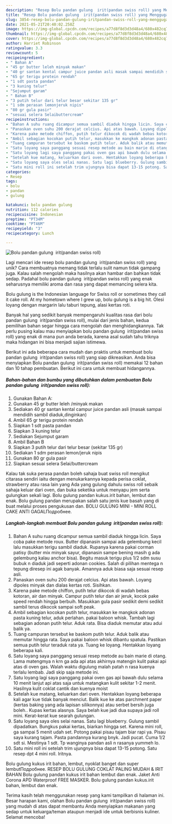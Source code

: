 ```yaml
---
description: "Resep Bolu pandan gulung  irit(pandan swiss roll) yang Menggugah Selera"
title: "Resep Bolu pandan gulung  irit(pandan swiss roll) yang Menggugah Selera"
slug: 3854-resep-bolu-pandan-gulung-iritpandan-swiss-roll-yang-menggugah-selera
date: 2021-05-21T20:40:02.258Z
image: https://img-global.cpcdn.com/recipes/a77d8f8d3d3d48a4/680x482cq70/bolu-pandan-gulung-iritpandan-swiss-roll-foto-resep-utama.jpg
thumbnail: https://img-global.cpcdn.com/recipes/a77d8f8d3d3d48a4/680x482cq70/bolu-pandan-gulung-iritpandan-swiss-roll-foto-resep-utama.jpg
cover: https://img-global.cpcdn.com/recipes/a77d8f8d3d3d48a4/680x482cq70/bolu-pandan-gulung-iritpandan-swiss-roll-foto-resep-utama.jpg
author: Harriet Robinson
ratingvalue: 3.3
reviewcount: 5
recipeingredient:
- " Bahan A"
- "45 gr butter leleh minyak makan"
- "40 gr santan kental campur juice pandan asli masak sampai mendidih sambil diadukdinginkan"
- "65 gr terigu protein rendah"
- "1 sdt pasta pandan"
- "3 kuning telur"
- "Sejumput garam"
- " Bahan B"
- "3 putih telur dari telur besar sekitar 135 gr"
- "1 sdm perasan lemonjeruk nipis"
- "80 gr gula pasir"
- "sesuai selera Selaibuttercream"
recipeinstructions:
- "Bahan A suhu ruang dicampur semua sambil diaduk hingga licin. Saya coba pake metode roux. Butter dipanasin sampai ada gelembung kecil lalu masukkan terigu sambil diaduk. Rupanya karena pakai corman patisy (butter mix minyak sayur, dipanasin sampe bening masih g ada gelembung kalau anchor bisa). Begitu masuk terigu plus 1/2 sdm susu bubuk n diaduk jadi seperti adonan cookies. Salah di pilihan mentega n tepung diresep ini agak banyak. Amannya aduk biasa saja sesuai resep asli."
- "Panaskan oven suhu 200 derajat celcius. Api atas bawah. Loyang dipoles minyak dan dialas kertas roti. Sisihkan."
- "Karena pake metode chiffon, putih telur dikocok di wadah bebas kotoran, air dan minyak. Campur putih telur dan air jeruk, kocok pake speed rendah hingga berbuih. Masukkan gula pasir sedikit demi sedikit sambil terus dikocok sampai soft peak."
- "Ambil sebagian kocokan putih telur, masukkan ke mangkok adonan pasta kuning telur, aduk perlahan. pakai baloon whisk. Tambah lagi sebagian adonan putih telur. Aduk rata. Bisa diaduk memutar atau adui balik ya."
- "Tuang campuran tersebut ke baskom putih telur. Aduk balik atau memutar hingga rata. Saya pakai baloon whisk dibantu spatula. Pastikan semua putih telur teraduk rata ya. Tuang ke loyang. Hentakkan loyang beberapa kali."
- "Satu loyang saya panggang sesuai resep metode au bain marie di otang. Lama matengmya n krn ga ada api atas akhirnya matengin kulit pakai api atas di oven gas. Walah waktu digulung malah patah n rasa kuenya terlalu lembab. Jadi skip saja metode ini."
- "Satu loyang lagi saya panggang pakai oven gas api bawah dulu selama 10 menit lanjut api atas saja untuk matangkan kulit sekitar 1-2 menit. Hasilnya kulit coklat cantik dan kuenya moist"
- "Setelah kue matang, keluarkan dari oven. Hentakkan loyang beberapa kali agar kue tidak banyak menciut. Balik kue ke atas parchment paper (kertas baking yang ada lapisan silikonnya) atau serbet bersih juga boleh.. Kupas kertas alasnya. Saya belah kue jadi dua supaya jadi roll mini. Kerat-kerat kue searah gulungan."
- "Satu loyang saya oles selai nanas. Satu lagi blueberry. Gulung sambil dipadatkan. Bungkus pakai kertas, biarkan hingga set. Karena mini roll, ga sampai 5 menit udah set. Potong pakai pisau tajam biar rapi ya. Pisau saya kurang tajam. Pasta pandannya kurang bnyk. Jadi pucat. Cuma 1/2 sdt si. Mestinya 1 sdt. Tp wanginya pandan asli n rasanya yummeh lo."
- "Satu mini roll ini setelah trim ujungnya bisa dapat 13-15 potong. Satu resep dpt 4 mini roll. Iritnya."
categories:
- Resep
tags:
- bolu
- pandan
- gulung

katakunci: bolu pandan gulung 
nutrition: 112 calories
recipecuisine: Indonesian
preptime: "PT34M"
cooktime: "PT46M"
recipeyield: "3"
recipecategory: Lunch

---
```



![Bolu pandan gulung  irit(pandan swiss roll)](https://img-global.cpcdn.com/recipes/a77d8f8d3d3d48a4/680x482cq70/bolu-pandan-gulung-iritpandan-swiss-roll-foto-resep-utama.jpg)

Lagi mencari ide resep bolu pandan gulung  irit(pandan swiss roll) yang unik? Cara membuatnya memang tidak terlalu sulit namun tidak gampang juga. Kalau salah mengolah maka hasilnya akan hambar dan bahkan tidak sedap. Padahal bolu pandan gulung  irit(pandan swiss roll) yang enak seharusnya memiliki aroma dan rasa yang dapat memancing selera kita.

Bolu gulung is the Indonesian language for Swiss roll or sometimes they call it cake roll. At my hometown where I grew up, bolu gulung is a big hit. Olesi loyang dengan margarin lalu taburi tepung, alasi kertas roti.

Banyak hal yang sedikit banyak mempengaruhi kualitas rasa dari bolu pandan gulung  irit(pandan swiss roll), mulai dari jenis bahan, kedua pemilihan bahan segar hingga cara mengolah dan menghidangkannya. Tak perlu pusing kalau mau menyiapkan bolu pandan gulung  irit(pandan swiss roll) yang enak di mana pun anda berada, karena asal sudah tahu triknya maka hidangan ini bisa menjadi sajian istimewa.


Berikut ini ada beberapa cara mudah dan praktis untuk membuat bolu pandan gulung  irit(pandan swiss roll) yang siap dikreasikan. Anda bisa menyiapkan Bolu pandan gulung  irit(pandan swiss roll) memakai 12 bahan dan 10 tahap pembuatan. Berikut ini cara untuk membuat hidangannya.

<!--inarticleads1-->

##### Bahan-bahan dan bumbu yang dibutuhkan dalam pembuatan Bolu pandan gulung  irit(pandan swiss roll):

1. Gunakan  Bahan A:
1. Gunakan 45 gr butter leleh /minyak makan
1. Sediakan 40 gr santan kental campur juice pandan asli (masak sampai mendidih sambil diaduk,dinginkan)
1. Ambil 65 gr terigu protein rendah
1. Siapkan 1 sdt pasta pandan
1. Siapkan 3 kuning telur
1. Sediakan Sejumput garam
1. Ambil  Bahan B
1. Siapkan 3 putih telur dari telur besar (sekitar 135 gr)
1. Sediakan 1 sdm perasan lemon/jeruk nipis
1. Gunakan 80 gr gula pasir
1. Siapkan sesuai selera Selai/buttercream


Kalau tak suka perasa pandan boleh sahaja buat swiss roll mengikut citarasa sendiri iaitu dengan menukarkannya kepada perisa coklat, strawberry atau rasa lain yang Ada yang gulung dahulu swiss roll sebaik sahaja keluar dari oven, dan buka seketika untuk menyapu jem serta gulungkan sekali lagi. Bolu gulung pandan kukus.irit bahan, lembut dan enak. Bolu gulung pandan merupakan salah satu jenis kue basah yang di buat melalui proses pengukusan dan. BOLU GULUNG MINI - MINI ROLL CAKE ANTI GAGALПодробнее. 

<!--inarticleads2-->

##### Langkah-langkah membuat Bolu pandan gulung  irit(pandan swiss roll):

1. Bahan A suhu ruang dicampur semua sambil diaduk hingga licin. Saya coba pake metode roux. Butter dipanasin sampai ada gelembung kecil lalu masukkan terigu sambil diaduk. Rupanya karena pakai corman patisy (butter mix minyak sayur, dipanasin sampe bening masih g ada gelembung kalau anchor bisa). Begitu masuk terigu plus 1/2 sdm susu bubuk n diaduk jadi seperti adonan cookies. Salah di pilihan mentega n tepung diresep ini agak banyak. Amannya aduk biasa saja sesuai resep asli.
1. Panaskan oven suhu 200 derajat celcius. Api atas bawah. Loyang dipoles minyak dan dialas kertas roti. Sisihkan.
1. Karena pake metode chiffon, putih telur dikocok di wadah bebas kotoran, air dan minyak. Campur putih telur dan air jeruk, kocok pake speed rendah hingga berbuih. Masukkan gula pasir sedikit demi sedikit sambil terus dikocok sampai soft peak.
1. Ambil sebagian kocokan putih telur, masukkan ke mangkok adonan pasta kuning telur, aduk perlahan. pakai baloon whisk. Tambah lagi sebagian adonan putih telur. Aduk rata. Bisa diaduk memutar atau adui balik ya.
1. Tuang campuran tersebut ke baskom putih telur. Aduk balik atau memutar hingga rata. Saya pakai baloon whisk dibantu spatula. Pastikan semua putih telur teraduk rata ya. Tuang ke loyang. Hentakkan loyang beberapa kali.
1. Satu loyang saya panggang sesuai resep metode au bain marie di otang. Lama matengmya n krn ga ada api atas akhirnya matengin kulit pakai api atas di oven gas. Walah waktu digulung malah patah n rasa kuenya terlalu lembab. Jadi skip saja metode ini.
1. Satu loyang lagi saya panggang pakai oven gas api bawah dulu selama 10 menit lanjut api atas saja untuk matangkan kulit sekitar 1-2 menit. Hasilnya kulit coklat cantik dan kuenya moist
1. Setelah kue matang, keluarkan dari oven. Hentakkan loyang beberapa kali agar kue tidak banyak menciut. Balik kue ke atas parchment paper (kertas baking yang ada lapisan silikonnya) atau serbet bersih juga boleh.. Kupas kertas alasnya. Saya belah kue jadi dua supaya jadi roll mini. Kerat-kerat kue searah gulungan.
1. Satu loyang saya oles selai nanas. Satu lagi blueberry. Gulung sambil dipadatkan. Bungkus pakai kertas, biarkan hingga set. Karena mini roll, ga sampai 5 menit udah set. Potong pakai pisau tajam biar rapi ya. Pisau saya kurang tajam. Pasta pandannya kurang bnyk. Jadi pucat. Cuma 1/2 sdt si. Mestinya 1 sdt. Tp wanginya pandan asli n rasanya yummeh lo.
1. Satu mini roll ini setelah trim ujungnya bisa dapat 13-15 potong. Satu resep dpt 4 mini roll. Iritnya.


Bolu gulung kukus irit bahan, lembut, nyoklat banget dan super lembutПодробнее. RESEP BOLU GULUNG COKLAT PALING MUDAH &amp; IRIT BAHAN Bolu gulung pandan kukus irit bahan lembut dan enak. Jaket Anti Corona APD Waterproof FREE MASKER. Bolu gulung pandan kukus.irit bahan, lembut dan enak. 

Terima kasih telah menggunakan resep yang kami tampilkan di halaman ini. Besar harapan kami, olahan Bolu pandan gulung  irit(pandan swiss roll) yang mudah di atas dapat membantu Anda menyiapkan makanan yang sedap untuk keluarga/teman ataupun menjadi ide untuk berbisnis kuliner. Selamat mencoba!
